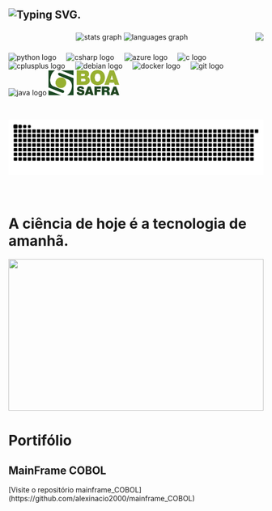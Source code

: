 <h2 align="left"<a href="https://git.io/typing-svg"><img src="https://readme-typing-svg.demolab.com?font=Fira+Code&size=25&pause=1000&random=false&width=435&lines=Ol%C3%A1%2C+eu+sou+o+engenheiro+Alex!+" alt="Typing SVG" /></a>.</h2>

###

<div align="center">
  <img  src="https://github-readme-stats.vercel.app/api?username=alexinacio2000&hide_title=false&hide_rank=false&show_icons=true&include_all_commits=true&count_private=true&disable_animations=false&theme=dracula&locale=en&hide_border=false" height="150" alt="stats graph"  />
  <img src="https://github-readme-stats.vercel.app/api/top-langs?username=alexinacio2000&locale=en&hide_title=false&layout=compact&card_width=320&langs_count=5&theme=dracula&hide_border=false" height="150" alt="languages graph"  />
  <img align="right" height="172" src="https://media.dev.to/cdn-cgi/image/width=320,height=320,fit=cover,gravity=auto,format=auto/https%3A%2F%2Fdev-to-uploads.s3.amazonaws.com%2Fuploads%2Fuser%2Fprofile_image%2F1768608%2F31f48f4d-e5e1-4797-8cf2-1d93a6bc1848.png"  />
</div>

###



###

<div align="left">
  <img src="https://cdn.jsdelivr.net/gh/devicons/devicon/icons/python/python-original.svg" height="50" alt="python logo"  />
  <img width="12" />
  <img src="https://cdn.jsdelivr.net/gh/devicons/devicon/icons/csharp/csharp-original.svg" height="50" alt="csharp logo"  />
  <img width="12" />
  <img src="https://cdn.jsdelivr.net/gh/devicons/devicon/icons/azure/azure-original.svg" height="50" alt="azure logo"  />
  <img width="12" />
  <img src="https://cdn.jsdelivr.net/gh/devicons/devicon/icons/c/c-original.svg" height="50" alt="c logo"  />
  <img width="12" />
  <img src="https://cdn.jsdelivr.net/gh/devicons/devicon/icons/cplusplus/cplusplus-original.svg" height="50" alt="cplusplus logo"  />
  <img width="12" />
  <img src="https://cdn.jsdelivr.net/gh/devicons/devicon/icons/debian/debian-original.svg" height="50" alt="debian logo"  />
  <img width="12" />
  <img src="https://cdn.jsdelivr.net/gh/devicons/devicon/icons/docker/docker-original.svg" height="50" alt="docker logo"  />
  <img width="12" />
  <img src="https://cdn.jsdelivr.net/gh/devicons/devicon/icons/git/git-original.svg" height="50" alt="git logo"  />
  <img width="12" />
  <img src="https://cdn.jsdelivr.net/gh/devicons/devicon/icons/java/java-original.svg" height="50" alt="java logo"  />
  <a href="https://www.boasafrasementes.com.br/" target="_blank">
  <img src="./src/logo-boa-safra (1).svg" height="50" alt="java logo" />
</a>
</div>

###

<div align="left">
   <source media="(prefers-color-scheme: dark)" srcset="https://raw.githubusercontent.com/alexinacio2000/alexinacio2000/output/github-contribution-grid-snake-dark.svg">
  <source media="(prefers-color-scheme: light)" srcset="https://raw.githubusercontent.com/alexinacio2000/alexinacio2000/output/github-contribution-grid-snake-dark.svg">
  <img align="center" alt="github contribution grid snake animation" src="https://raw.githubusercontent.com/alexinacio2000/alexinacio2000/output/github-contribution-grid-snake.svg">
</picture>
</div>

###

<br clear="both">

###
<h1>A ciência de hoje é a tecnologia de amanhã.</h1>
<div align="center">
  <img height="300" width="100%" src="./src/Alex Inácio Pereira.gif"  />
</div>

###

<h1 align="left">Portifólio</h1>
<h2>MainFrame COBOL</h2> [Visite o repositório mainframe_COBOL](https://github.com/alexinacio2000/mainframe_COBOL)

###
